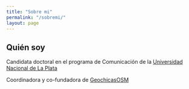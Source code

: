 ```yaml
---
title: "Sobre mi"
permalink: "/sobremi/"
layout: page
---
```


## Quién soy

Candidata doctoral en el programa de Comunicación de la [Universidad Nacional de La Plata](https://perio.unlp.edu.ar/posgrado/doctorado/)

Coordinadora y co-fundadora de [GeochicasOSM](https://twitter.com/GeochicasOSM)
